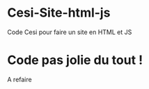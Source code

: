 # Cesi-Site-html-js
 Code Cesi pour faire un site en HTML et JS
# Code pas jolie du tout !
A refaire 
